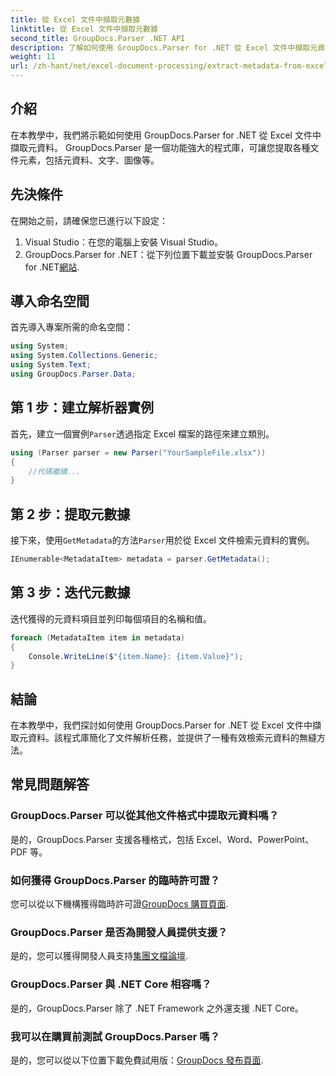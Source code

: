 ```yaml
---
title: 從 Excel 文件中擷取元數據
linktitle: 從 Excel 文件中擷取元數據
second_title: GroupDocs.Parser .NET API
description: 了解如何使用 GroupDocs.Parser for .NET 從 Excel 文件中擷取元資料。請按照此逐步教學進行操作。
weight: 11
url: /zh-hant/net/excel-document-processing/extract-metadata-from-excel-document/
---
```

## 介紹
在本教學中，我們將示範如何使用 GroupDocs.Parser for .NET 從 Excel 文件中擷取元資料。 GroupDocs.Parser 是一個功能強大的程式庫，可讓您提取各種文件元素，包括元資料、文字、圖像等。
## 先決條件
在開始之前，請確保您已進行以下設定：
1. Visual Studio：在您的電腦上安裝 Visual Studio。
2.  GroupDocs.Parser for .NET：從下列位置下載並安裝 GroupDocs.Parser for .NET[網站](https://releases.groupdocs.com/parser/net/).

## 導入命名空間
首先導入專案所需的命名空間：
```csharp
using System;
using System.Collections.Generic;
using System.Text;
using GroupDocs.Parser.Data;
```
## 第 1 步：建立解析器實例
首先，建立一個實例`Parser`透過指定 Excel 檔案的路徑來建立類別。
```csharp
using (Parser parser = new Parser("YourSampleFile.xlsx"))
{
    //代碼繼續...
}
```
## 第 2 步：提取元數據
接下來，使用`GetMetadata`的方法`Parser`用於從 Excel 文件檢索元資料的實例。
```csharp
IEnumerable<MetadataItem> metadata = parser.GetMetadata();
```
## 第 3 步：迭代元數據
迭代獲得的元資料項目並列印每個項目的名稱和值。
```csharp
foreach (MetadataItem item in metadata)
{
    Console.WriteLine($"{item.Name}: {item.Value}");
}
```

## 結論
在本教學中，我們探討如何使用 GroupDocs.Parser for .NET 從 Excel 文件中擷取元資料。該程式庫簡化了文件解析任務，並提供了一種有效檢索元資料的無縫方法。

## 常見問題解答
### GroupDocs.Parser 可以從其他文件格式中提取元資料嗎？
是的，GroupDocs.Parser 支援各種格式，包括 Excel、Word、PowerPoint、PDF 等。
### 如何獲得 GroupDocs.Parser 的臨時許可證？
您可以從以下機構獲得臨時許可證[GroupDocs 購買頁面](https://purchase.groupdocs.com/temporary-license/).
### GroupDocs.Parser 是否為開發人員提供支援？
是的，您可以獲得開發人員支持[集團文檔論壇](https://forum.groupdocs.com/c/parser/17).
### GroupDocs.Parser 與 .NET Core 相容嗎？
是的，GroupDocs.Parser 除了 .NET Framework 之外還支援 .NET Core。
### 我可以在購買前測試 GroupDocs.Parser 嗎？
是的，您可以從以下位置下載免費試用版：[GroupDocs 發布頁面](https://releases.groupdocs.com/).